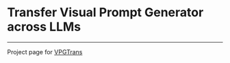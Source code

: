 # Transfer Visual Prompt Generator across LLMs

----------
Project page for [VPGTrans](https://github.com/VPGTrans)

